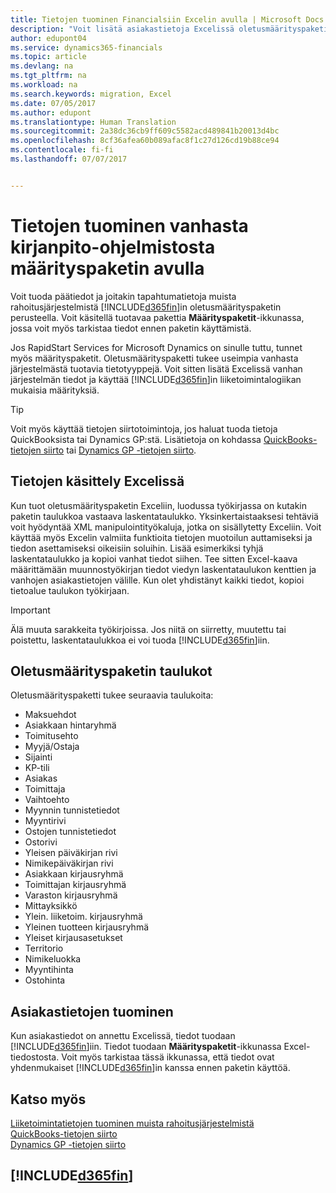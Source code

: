```yaml
---
title: Tietojen tuominen Financialsiin Excelin avulla | Microsoft Docs
description: "Voit lisätä asiakastietoja Excelissä oletusmäärityspaketin avulla ja tuoda tiedot takaisin Dynamics 365 for Financialsiin."
author: edupont04
ms.service: dynamics365-financials
ms.topic: article
ms.devlang: na
ms.tgt_pltfrm: na
ms.workload: na
ms.search.keywords: migration, Excel
ms.date: 07/05/2017
ms.author: edupont
ms.translationtype: Human Translation
ms.sourcegitcommit: 2a38dc36cb9ff609c5582acd489841b20013d4bc
ms.openlocfilehash: 8cf36afea60b089afac8f1c27d126cd19b88ce94
ms.contentlocale: fi-fi
ms.lasthandoff: 07/07/2017


---
```

# <a name="importing-data-from-legacy-accounting-software-using-a-configuration-package"></a>Tietojen tuominen vanhasta kirjanpito-ohjelmistosta määrityspaketin avulla
Voit tuoda päätiedot ja joitakin tapahtumatietoja muista rahoitusjärjestelmistä [!INCLUDE[d365fin](includes/d365fin_md.md)]in oletusmäärityspaketin perusteella. Voit käsitellä tuotavaa pakettia **Määrityspaketit**-ikkunassa, jossa voit myös tarkistaa tiedot ennen paketin käyttämistä.  

Jos RapidStart Services for Microsoft Dynamics on sinulle tuttu, tunnet myös määrityspaketit. Oletusmäärityspaketti tukee useimpia vanhasta järjestelmästä tuotavia tietotyyppejä. Voit sitten lisätä Excelissä vanhan järjestelmän tiedot ja käyttää [!INCLUDE[d365fin](includes/d365fin_md.md)]in liiketoimintalogiikan mukaisia määrityksiä.  

> [!TIP]  
>   Voit myös käyttää tietojen siirtotoimintoja, jos haluat tuoda tietoja QuickBooksista tai Dynamics GP:stä. Lisätietoja on kohdassa [QuickBooks-tietojen siirto](ui-extensions-quickbooks-data-migration.md) tai [Dynamics GP -tietojen siirto](ui-extensions-dynamicsgp-data-migration.md).  

## <a name="working-with-data-in-excel"></a>Tietojen käsittely Excelissä
Kun tuot oletusmäärityspaketin Exceliin, luodussa työkirjassa on kutakin paketin taulukkoa vastaava laskentataulukko. Yksinkertaistaaksesi tehtäviä voit hyödyntää XML manipulointityökaluja, jotka on sisällytetty Exceliin. Voit käyttää myös Excelin valmiita funktioita tietojen muotoilun auttamiseksi ja tiedon asettamiseksi oikeisiin soluihin. Lisää esimerkiksi tyhjä laskentataulukko ja kopioi vanhat tiedot siihen. Tee sitten Excel-kaava määrittämään muunnostyökirjan tiedot viedyn laskentataulukon kenttien ja vanhojen asiakastietojen välille. Kun olet yhdistänyt kaikki tiedot, kopioi tietoalue taulukon työkirjaan.  

> [!IMPORTANT]  
>  Älä muuta sarakkeita työkirjoissa. Jos niitä on siirretty, muutettu tai poistettu, laskentataulukkoa ei voi tuoda [!INCLUDE[d365fin](includes/d365fin_md.md)]iin.

## <a name="tables-in-the-default-configuration-package"></a>Oletusmäärityspaketin taulukot
Oletusmäärityspaketti tukee seuraavia taulukoita:

-   Maksuehdot
-   Asiakkaan hintaryhmä
-   Toimitusehto
-   Myyjä/Ostaja
-   Sijainti
-   KP-tili
-   Asiakas
-   Toimittaja
-   Vaihtoehto
-   Myynnin tunnistetiedot
-   Myyntirivi
-   Ostojen tunnistetiedot
-   Ostorivi
-   Yleisen päiväkirjan rivi
-   Nimikepäiväkirjan rivi
-   Asiakkaan kirjausryhmä
-   Toimittajan kirjausryhmä
-   Varaston kirjausryhmä
-   Mittayksikkö
-   Ylein. liiketoim. kirjausryhmä
-   Yleinen tuotteen kirjausryhmä
-   Yleiset kirjausasetukset
-   Territorio
-   Nimikeluokka
-   Myyntihinta
-   Ostohinta

## <a name="importing-customer-data"></a>Asiakastietojen tuominen
Kun asiakastiedot on annettu Excelissä, tiedot tuodaan [!INCLUDE[d365fin](includes/d365fin_md.md)]iin. Tiedot tuodaan **Määrityspaketit**-ikkunassa Excel-tiedostosta. Voit myös tarkistaa tässä ikkunassa, että tiedot ovat yhdenmukaiset [!INCLUDE[d365fin](includes/d365fin_md.md)]in kanssa ennen paketin käyttöä.

## <a name="see-also"></a>Katso myös
[Liiketoimintatietojen tuominen muista rahoitusjärjestelmistä](upload-data.md)  
[QuickBooks-tietojen siirto](ui-extensions-quickbooks-data-migration.md)  
[Dynamics GP -tietojen siirto](ui-extensions-dynamicsgp-data-migration.md)  

## [!INCLUDE[d365fin](includes/free_trial_md.md)]

